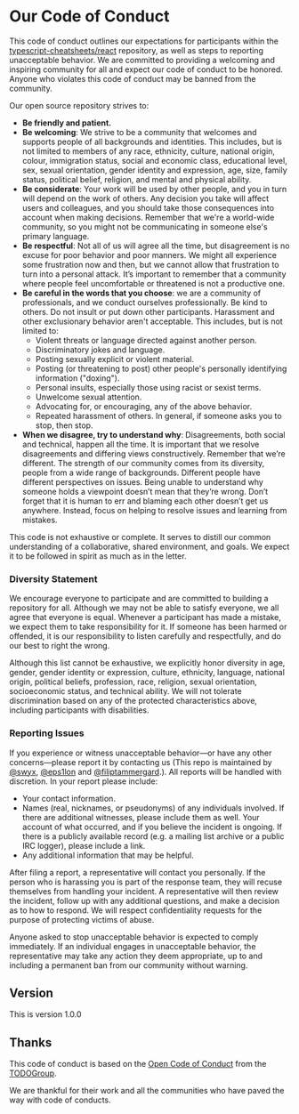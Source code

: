 # Our Code of Conduct

This code of conduct outlines our expectations for participants within
the [typescript-cheatsheets/react](https://github.com/typescript-cheatsheets/react) repository, as well as steps to
reporting unacceptable behavior. We are committed to providing a welcoming and inspiring community for all and expect
our code of conduct to be honored. Anyone who violates this code of conduct may be banned from the community.

Our open source repository strives to:

* **Be friendly and patient.**
* **Be welcoming**: We strive to be a community that welcomes and supports people of all backgrounds and identities.
  This includes, but is not limited to members of any race, ethnicity, culture, national origin, colour, immigration
  status, social and economic class, educational level, sex, sexual orientation, gender identity and expression, age,
  size, family status, political belief, religion, and mental and physical ability.
* **Be considerate**: Your work will be used by other people, and you in turn will depend on the work of others. Any
  decision you take will affect users and colleagues, and you should take those consequences into account when making
  decisions. Remember that we're a world-wide community, so you might not be communicating in someone else's primary
  language.
* **Be respectful**:  Not all of us will agree all the time, but disagreement is no excuse for poor behavior and poor
  manners. We might all experience some frustration now and then, but we cannot allow that frustration to turn into a
  personal attack. It’s important to remember that a community where people feel uncomfortable or threatened is not a
  productive one.
* **Be careful in the words that you choose**: we are a community of professionals, and we conduct ourselves
  professionally. Be kind to others. Do not insult or put down other participants. Harassment and other exclusionary
  behavior aren't acceptable. This includes, but is not limited to:
    * Violent threats or language directed against another person.
    * Discriminatory jokes and language.
    * Posting sexually explicit or violent material.
    * Posting (or threatening to post) other people's personally identifying information ("doxing").
    * Personal insults, especially those using racist or sexist terms.
    * Unwelcome sexual attention.
    * Advocating for, or encouraging, any of the above behavior.
    * Repeated harassment of others. In general, if someone asks you to stop, then stop.
* **When we disagree, try to understand why**: Disagreements, both social and technical, happen all the time. It is
  important that we resolve disagreements and differing views constructively. Remember that we’re different. The
  strength of our community comes from its diversity, people from a wide range of backgrounds. Different people have
  different perspectives on issues. Being unable to understand why someone holds a viewpoint doesn’t mean that they’re
  wrong. Don’t forget that it is human to err and blaming each other doesn’t get us anywhere. Instead, focus on helping
  to resolve issues and learning from mistakes.

This code is not exhaustive or complete. It serves to distill our common understanding of a collaborative, shared
environment, and goals. We expect it to be followed in spirit as much as in the letter.

### Diversity Statement

We encourage everyone to participate and are committed to building a repository for all. Although we may not be able to
satisfy everyone, we all agree that everyone is equal. Whenever a participant has made a mistake, we expect them to take
responsibility for it. If someone has been harmed or offended, it is our responsibility to listen carefully and
respectfully, and do our best to right the wrong.

Although this list cannot be exhaustive, we explicitly honor diversity in age, gender, gender identity or expression,
culture, ethnicity, language, national origin, political beliefs, profession, race, religion, sexual orientation,
socioeconomic status, and technical ability. We will not tolerate discrimination based on any of the protected
characteristics above, including participants with disabilities.

### Reporting Issues

If you experience or witness unacceptable behavior—or have any other concerns—please report it by contacting us (This
repo is maintained by [@swyx](https://twitter.com/swyx), [@eps1lon](https://twitter.com/sebsilbermann)
and [@filiptammergard](https://twitter.com/tammergard).). All reports will be handled with discretion. In your report
please include:

- Your contact information.
- Names (real, nicknames, or pseudonyms) of any individuals involved. If there are additional witnesses, please include
  them as well. Your account of what occurred, and if you believe the incident is ongoing. If there is a publicly
  available record (e.g. a mailing list archive or a public IRC logger), please include a link.
- Any additional information that may be helpful.

After filing a report, a representative will contact you personally. If the person who is harassing you is part of the
response team, they will recuse themselves from handling your incident. A representative will then review the incident,
follow up with any additional questions, and make a decision as to how to respond. We will respect confidentiality
requests for the purpose of protecting victims of abuse.

Anyone asked to stop unacceptable behavior is expected to comply immediately. If an individual engages in unacceptable
behavior, the representative may take any action they deem appropriate, up to and including a permanent ban from our
community without warning.

## Version

This is version 1.0.0

## Thanks

This code of conduct is based on the [Open Code of Conduct](https://github.com/todogroup/opencodeofconduct) from
the [TODOGroup](http://todogroup.org).

We are thankful for their work and all the communities who have paved the way with code of conducts.
